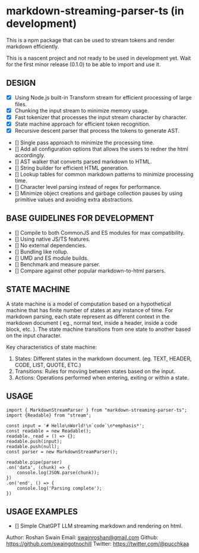 # markdown-streaming-parser-ts (in development)

This is a npm package that can be used to stream tokens and render markdown efficiently.

This is a nascent project and not ready to be used in development yet. Wait for the first minor release (0.1.0) to be able to import and use it.

## DESIGN

- [x] Using Node.js built-in Transform stream for efficient processing of large files.
- [x] Chunking the input stream to minimize memory usage.
- [x] Fast tokenizer that processes the input stream character by character.
- [x] State machine approach for efficient token recognition.
- [x] Recursive descent parser that process the tokens to generate AST.
- [] Single pass approach to minimize the processing time.
- [] Add all configuration options that allows the users to redner the html accordingly.
- [] AST walker that converts parsed markdown to HTML.
- [] String builder for efficient HTML generation.
- [] Lookup tables for common markdown patterns to minimize processing time.
- [] Character level parsing instead of regex for performance.
- [] Minimize object creations and garbage collection pauses by using primitive values and avoiding extra abstractions.

## BASE GUIDELINES FOR DEVELOPMENT

- [] Compile to both CommonJS and ES modules for max compatibility.
- [] Using native JS/TS features.
- [] No external dependencies.
- [] Bundling like rollup.
- [] UMD and ES module builds.
- [] Benchmark and measure parser.
- [] Compare against other popular markdown-to-html parsers.

## STATE MACHINE

A state machine is a model of computation based on a hypothetical machine that has finite number of states at any instance of time. For markdown parsing, each state represent as different context in the markdown document ( eg., normal text, inside a header, inside a code block, etc. ). The state machine transitions from one state to another based on the input character.

Key characteristics of state machine:

1. States: Different states in the markdown document. (eg. TEXT, HEADER, CODE, LIST, QUOTE, ETC.)
2. Transitions: Rules for moviing between states based on the input.
3. Actions: Operations performed when entering, exiting or within a state.

## USAGE

```TS
import { MarkdownStreamParser } from "markdown-streaming-parser-ts";
import {Readable} from "stream";

const input = '# Hello\nWorld!\n`code`\n*emphasis*';
const readable = new Readable();
readable._read = () => {};
readable.push(input);
readable.push(null);
const parser = new MarkdownStreamParser();

readable.pipe(parser)
.on('data', (chunk) => {
    console.log(JSON.parse(chunk));
})
.on('end', () => {
    console.log('Parsing complete');
})
```

## USAGE EXAMPLES

- [] Simple ChatGPT LLM streaming markdown and rendering on html.

Author:
Roshan Swain
Email: swainroshan@gmail.com
Github: https://github.com/swaingotnochill
Twitter: https://twitter.com/@pucchkaa
